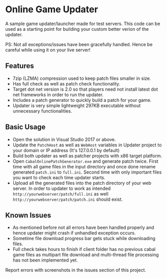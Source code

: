 Online Game Updater
=====================
A sample game updater/launcher made for test servers. This code can be used as a starting point for building your custom better verion of the updater.

PS: Not all exceptions/issues have been gracefully handled. Hence be careful while using it on your live server!

Features
---------
* 7zip (LZMA) compression used to keep patch files smaller in size.
* Has full check as well as patch check functionality.
* Target dot net version is 2.0 so that players need not install latest dot net frameworks in order to run the updater.
* Includes a patch generator to quickly build a patch for your game.
* Updater is very simple lightweight 297KB executable without unnecessary functionalities.

Basic Usage
------------
* Open the solution in Visual Studio 2017 or above.
* Update the ``PatchHost`` as well as ``WebHost`` variables in Updater project to your domain or IP address (It's 127.0.0.1 by default)
* Build both updater as well as patcher projects with x86 target platform.
* Open ``CabalOnlinePatchGenerator.exe`` and generate patch twice. First time with all game files in the input directory and once done rename generated ``patch.ini`` to ``full.ini``. Second time with only important files you want to check each time updater starts.
* Upload all the generated files into the patch directory of your web server. In order to updater to work as intended ``http://yourwebserver/patch/full.ini`` as well ``http://yourwebserver/patch/patch.ini`` should exist.

Known Issues
-------------
* As mentioned before not all errors have been handled properly and hence updater might crash if unhandled exception occurs.
* Sometime file download progress bar gets stuck while downloading files.
* Full check takes hours to finish if client folder has no previous cabal game files as multipart file download and multi-thread file processing has not been implemented yet.

Report errors with screenshots in the issues section of this project.
